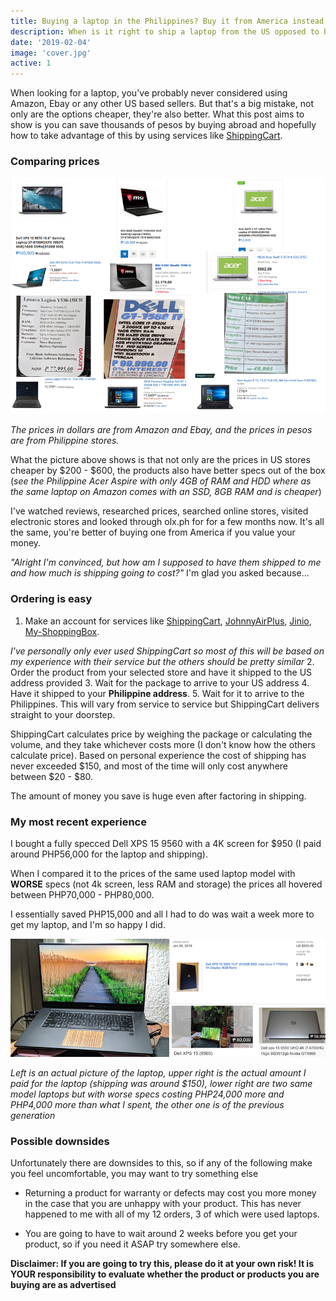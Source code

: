 ```yaml
---
title: Buying a laptop in the Philippines? Buy it from America instead!
description: When is it right to ship a laptop from the US opposed to buying locally
date: '2019-02-04'
image: 'cover.jpg'
active: 1
---
```

When looking for a laptop, you've probably never considered using Amazon, Ebay or any other US based sellers. But that's a big mistake, not only are the options cheaper, they're also better. What this post aims to show is you can save thousands of pesos by buying abroad and hopefully how to take advantage of this by using services like [ShippingCart](https:www.shippingcart.com).

### Comparing prices

![Laptop prices comparison](prices.png "Laptop prices comparison")

_The prices in dollars are from Amazon and Ebay, and the prices in pesos are from Philippine stores._ 

What the picture above shows is that not only are the prices in US stores cheaper by $200 - $600, the products also have better specs out of the box (_see the Philippine Acer Aspire with only 4GB of RAM and HDD where as the same laptop on Amazon comes with an SSD, 8GB RAM and is cheaper_)

I've watched reviews, researched prices, searched online stores, visited electronic stores and looked through olx.ph for for a few months now. It's all the same, you're better of buying one from America if you value your money.

_"Alright I'm convinced, but how am I supposed to have them shipped to me and how much is shipping going to cost?"_ I'm glad you asked because...

### Ordering is easy

1. Make an account for services like [ShippingCart](https:www.shippingcart.com), [JohnnyAirPlus](https://johnnyairplus.com/), [Jinio](https://jinio.com.ph/), [My-ShoppingBox](https://my-shoppingbox.com/). 

_I've personally only ever used ShippingCart so most of this will be based on my experience with their service but the others should be pretty similar_
2. Order the product from your selected store and have it shipped to the US address provided
3. Wait for the package to arrive to your US address
4. Have it shipped to your **Philippine address**. 
5. Wait for it to arrive to the Philippines. This will vary from service to service but ShippingCart delivers straight to your doorstep.

ShippingCart calculates price by weighing the package or calculating the volume, and they take whichever costs more (I don't know how the others calculate price). Based on personal experience the cost of shipping has never exceeded $150, and most of the time will only cost anywhere between $20 - $80.

The amount of money you save is huge even after factoring in shipping. 

### My most recent experience

I bought a fully specced Dell XPS 15 9560 with a 4K screen for $950 (I paid around PHP56,000 for the laptop and shipping). 

When I compared it to the prices of the same used laptop model with **WORSE** specs (not 4k screen, less RAM and storage) the prices all hovered between PHP70,000 - PHP80,000. 

I essentially saved PHP15,000 and all I had to do was wait a week more to get my laptop, and I'm so happy I did.

![Recent purchase compared to OLX](result.png "Recent purchase compared to OLX")

_Left is an actual picture of the laptop, upper right is the actual amount I paid for the laptop (shipping was around $150), lower right are two same model laptops but with worse specs costing PHP24,000 more and PHP4,000 more than what I spent, the other one is of the previous generation_

### Possible downsides

Unfortunately there are downsides to this, so if any of the following make you feel uncomfortable, you may want to try something else

* Returning a product for warranty or defects may cost you more money in the case that you are unhappy with your product. This has never happened to me with all of my 12 orders, 3 of which were used laptops.

* You are going to have to wait around 2 weeks before you get your product, so if you need it ASAP try somewhere else.

**Disclaimer: If you are going to try this, please do it at your own risk! It is YOUR responsibility to evaluate whether the product or products you are buying are as advertised**